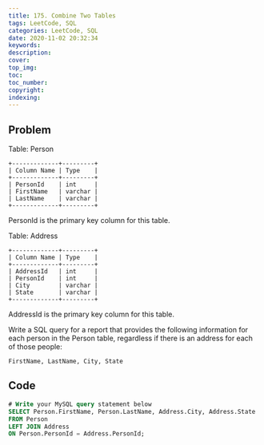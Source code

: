 ```yaml
---
title: 175. Combine Two Tables
tags: LeetCode, SQL
categories: LeetCode, SQL
date: 2020-11-02 20:32:34
keywords:
description:
cover:
top_img:
toc:
toc_number:
copyright:
indexing:
---
```


## Problem

Table: Person

```
+-------------+---------+
| Column Name | Type    |
+-------------+---------+
| PersonId    | int     |
| FirstName   | varchar |
| LastName    | varchar |
+-------------+---------+
```
PersonId is the primary key column for this table.


Table: Address

```
+-------------+---------+
| Column Name | Type    |
+-------------+---------+
| AddressId   | int     |
| PersonId    | int     |
| City        | varchar |
| State       | varchar |
+-------------+---------+
```
AddressId is the primary key column for this table.


Write a SQL query for a report that provides the following information for each person in the Person table, regardless if there is an address for each of those people:

```
FirstName, LastName, City, State
```

## Code

```sql
# Write your MySQL query statement below
SELECT Person.FirstName, Person.LastName, Address.City, Address.State
FROM Person
LEFT JOIN Address
ON Person.PersonId = Address.PersonId;
```
